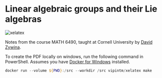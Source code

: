 # Linear algebraic groups and their Lie algebras

![xelatex](https://github.com/dkmiller/algebraic-groups/workflows/xelatex/badge.svg)

Notes from the course MATH 6490, taught at Cornell University by
[David Zywina](mailto:zywina@math.cornell.edu).

To create the PDF locally on windows, run the following command in PowerShell.
Assumes you have
[Docker for Windows](https://docs.docker.com/docker-for-windows/)
installed.

```powershell
docker run --volume ${PWD}:/src --workdir /src vipintm/xelatex make
```



